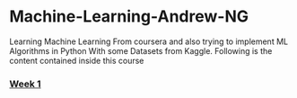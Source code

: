 # Machine-Learning-Andrew-NG
Learning Machine Learning From coursera and also trying to implement ML Algorithms in Python With some Datasets from Kaggle.
Following is the content contained inside this course
### [Week 1](https://github.com/habibanalytics/Machine-Learning-Andrew-NG/blob/master/Week%201/README.md)



